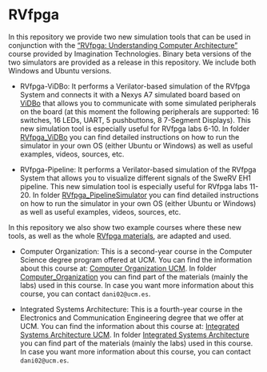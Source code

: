 # RVfpga
In this repository we provide two new simulation tools that can be used in conjunction with the [“RVfpga: Understanding Computer Architecture”](https://university.imgtec.com/rvfpga-el2-v3-0-english-downloads-page/) course provided by Imagination Technologies. Binary beta versions of the two simulators are provided as a release in this repository. We include both Windows and Ubuntu versions.

+ RVfpga-ViDBo: It performs a Verilator-based simulation of the RVfpga System and connects it with a Nexys A7 simulated board based on [ViDBo](https://github.com/olofk/vidbo) that allows you to communicate with some simulated peripherals on the board (at this moment the following peripherals are supported: 16 switches, 16 LEDs, UART, 5 pushbuttons, 8 7-Segment Displays). This new simulation tool is especially useful for RVfpga labs 6-10. In folder [RVfpga_ViDBo](https://github.com/artecs-group/RVfpga-sim-addons/tree/main/RVfpga_ViDBo) you can find detailed instructions on how to run the simulator in your own OS (either Ubuntu or Windows) as well as useful examples, videos, sources, etc.

<!-- 
<p align="center">
  <img src="RVfpga_ViDBo.png" width=60% height=60%>
</p>
-->

+ RVfpga-Pipeline: It performs a Verilator-based simulation of the RVfpga System that allows you to visualize different signals of the SweRV EH1 pipeline. This new simulation tool is especially useful for RVfpga labs 11-20. In folder [RVfpga_PipelineSimulator](https://github.com/artecs-group/RVfpga-sim-addons/tree/main/RVfpga_PipelineSimulator) you can find detailed instructions on how to run the simulator in your own OS (either Ubuntu or Windows) as well as useful examples, videos, sources, etc.

<!-- 
<p align="center">
  <img src="RVfpga_PipelineSimulator.png" width=90% height=90%>
</p>
-->


In this repository we also show two example courses where these new tools, as well as the whole [RVfpga materials](https://university.imgtec.com/rvfpga-el2-v3-0-english-downloads-page/), are adapted and used. 

+ Computer Organization: This is a second-year course in the Computer Science degree program offered at UCM. You can find the information about this course at: [Computer Organization UCM](http://web.fdi.ucm.es/UCMFiles/pdf/FICHAS_DOCENTES/2024/8413.pdf). In folder [Computer_Organization](https://github.com/artecs-group/RVfpga-sim-addons/tree/main/Computer_Organization) you can find part of the materials (mainly the labs) used in this course. In case you want more information about this course, you can contact ```dani02@ucm.es```.

+ Integrated Systems Architecture: This is a fourth-year course in the Electronics and Communication Engineering degree that we offer at UCM. You can find the information about this course at: [Integrated Systems Architecture UCM](https://fisicas.ucm.es/data/cont/docs/18-2021-09-01-2021-22%20Gu%C3%ADa%20Docente%20GIEC%20v1.1-157-16091.pdf). In folder [Integrated Systems Architecture](https://github.com/artecs-group/RVfpga-sim-addons/tree/main/Integrated_Systems_Architecture) you can find part of the materials (mainly the labs) used in this course. In case you want more information about this course, you can contact ```dani02@ucm.es```.
